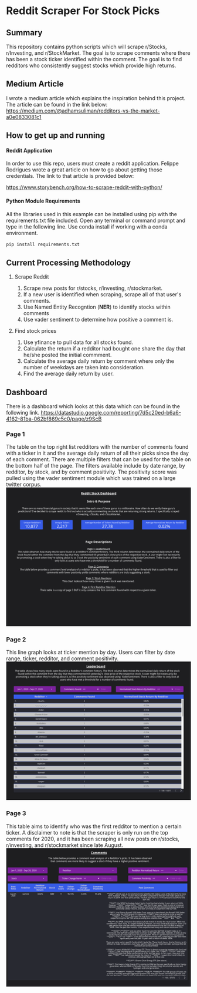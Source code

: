 # Reddit Scraper For Stock Picks
## Summary
This repository contains python scripts which will scrape r/Stocks, r/Investing, and r/StockMarket. The goal is to scrape comments where there has been a stock ticker identified within the comment. The goal is to find redditors who consistently suggest stocks which provide high returns.

## Medium Article
I wrote a medium article which explains the inspiration behind this project. The article can be found in the link below:
https://medium.com/@adhamsuliman/redditors-vs-the-market-a0e0833081c1

## How to get up and running
#### Reddit Application
In order to use this repo, users must create a reddit application. Felippe Rodrigues wrote a great article on how to go about getting those credentials. The link to that article is provided below: 

https://www.storybench.org/how-to-scrape-reddit-with-python/

#### Python Module Requirements
All the libraries used in this example can be installed using pip with the requirements.txt file included. Open any terminal or command prompt and type in the following line. Use conda install if working with a conda environment. 
```python
pip install requirements.txt
```

## Current Processing Methodology
1. Scrape Reddit 
    1. Scrape new posts for r/stocks, r/investing, r/stockmarket.
    1. If a new user is identified when scraping, scrape all of that user's comments. 
    1. Use Named Entity Recogntion (**NER**) to identify stocks within comments
    1. Use vader sentiment to determine how positive a comment is. 

1. Find stock prices
    1. Use yfinance to pull data for all stocks found.
    2. Calculate the return if a redditor had bought one share the day that he/she posted the initial commment. 
    3. Calculate the average daily return by comment where only the number of weekdays are taken into consideration.
    4. Find the average daily return by user.
      

## Dashboard
There is a dashboard which looks at this data which can be found in the following link. 
https://datastudio.google.com/reporting/7d5c20ed-b6a6-4162-81ba-062bf869c5c0/page/z9ScB

### Page 1
 The table on the top right list redditors with the number of comments found with a ticker in it and the average daily return of all their picks since the day of each comment. There are multiple filters that can be used for the table on the bottom half of the page. The filters available include by date range, by redditor, by stock, and by comment positivity. The positivity score was pulled using the vader sentiment module which was trained on a large twitter corpus.    
![page_1](images/page_1.png)

### Page 2
This line graph looks at ticker mention by day. Users can filter by date range, ticker, redditor, and comment positivity. 
![page_2](images/page_2.png)

### Page 3
This table aims to identify who was the first redditor to mention a certain ticker. A disclaimer to note is that the scraper is only run on the top comments for 2020, and it has been scraping all new posts on r/stocks, r/investing, and r/stockmarket since late August.
![page_3](images/page_3.png)